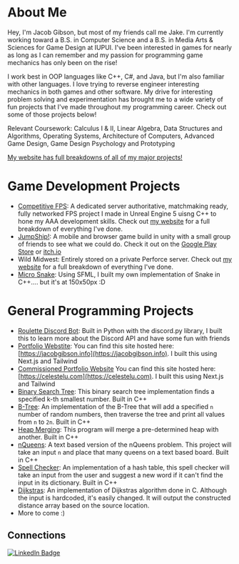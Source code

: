 # About Me
Hey, I'm Jacob Gibson, but most of my friends call me Jake. I'm currently working toward a B.S. in Computer Science and a B.S. in Media Arts & Sciences 
for Game Design at IUPUI. I've been interested in games for nearly as long as I can remember and my passion for programming game mechanics has only been on the rise!

I work best in OOP languages like C++, C#, and Java, but I'm also familiar with other languages. I love trying to reverse engineer interesting mechanics in both
games and other software. My drive for interesting problem solving and experimentation has brought me to a wide variety of fun projects that I've made throughout
my programming career. Check out some of those projects below!

Relevant Coursework: Calculus I & II, Linear Algebra, Data Structures and Algorithms, Operating Systems, Architecture of Computers, 
Advanced Game Design, Game Design Psychology and Prototyping

[My website has full breakdowns of all of my major projects!](https://www.jacobgibson.info)

# Game Development Projects
* [Competitive FPS](https://github.com/WebG1itch/FPSPracticeSource): A dedicated server authoritative, matchmaking ready, fully networked FPS project I made in Unreal Engine 5 uisng C++ to hone my AAA development skills. Check out [my website](https://www.jacobgibson.info/impulse.html) for a full breakdown of everything I've done.
* [JumpShip!](https://github.com/WebG1itch/JumpShipSource): A mobile and browser game build in unity with a small group of friends to see what we could do. Check it out on the [Google Play Store](https://play.google.com/store/apps/details?id=com.MuuMuuGames.JumpShip) or [itch.io](https://muumuugames.itch.io/jump-ship)
* Wild Midwest: Entirely stored on a private Perforce server. Check out [my website](https://www.jacobgibson.info/impulse.html) for a full breakdown of everything I've done.
* [Micro Snake](https://github.com/WebG1itch/MicroSnake): Using SFML, I built my own implementation of Snake in C++.... but it's at 150x50px :D

# General Programming Projects
* [Roulette Discord Bot](https://github.com/WebG1itch/OpenSourceDiscordBot): Built in Python with the discord.py library, I built this to learn more about the Discord API and have some fun with friends
* [Portfolio Webstite](https://github.com/WebG1itch/jakes-portfolio): You can find this site hosted here: [https://jacobgibson.info](https://jacobgibson.info). I built this using Next.js and Tailwind
* [Commissioned Portfolio Website](https://github.com/WebG1itch/jakes-portfolio) You can find this site hosted here: [https://celestelu.com](https://celestelu.com). I built this using Next.js and Tailwind
* [Binary Search Tree](https://github.com/WebG1itch/BinarySearchTree): This binary search tree implementation finds a specified k-th smallest number. Built in C++
* [B-Tree](https://github.com/WebG1itch/B-Tree): An implementation of the B-Tree that will add a specified `n` number of random numbers, then traverse the tree and print all values from `n` to `2n`. Built in C++
* [Heap Merging](https://github.com/WebG1itch/HeapMerging): This program will merge a pre-determined heap with another. Built in C++
* [nQueens](https://github.com/WebG1itch/nQueens): A text based version of the nQueens problem. This project will take an input `n` and place that many queens on a text based board. Built in C++
* [Spell Checker](https://github.com/WebG1itch/SpellChecker): An implementation of a hash table, this spell checker will take an input from the user and suggest a new word if it can't find the input in its dictionary. Built in C++
* [Dijkstras](https://github.com/WebG1itch/DijkstraInC): An implementation of Dijkstras algorithm done in C. Although the input is hardcoded, it's easily changed. It will output the constructed distance array based on the source location.
* More to come :)

## Connections

<div id="badges">
  <a href="https://www.linkedin.com/in/jake-gibson-926114217">
    <img src="https://img.shields.io/badge/LinkedIn-blue?style=for-the-badge&logo=linkedin&logoColor=white" alt="LinkedIn Badge"/>
  </a>
